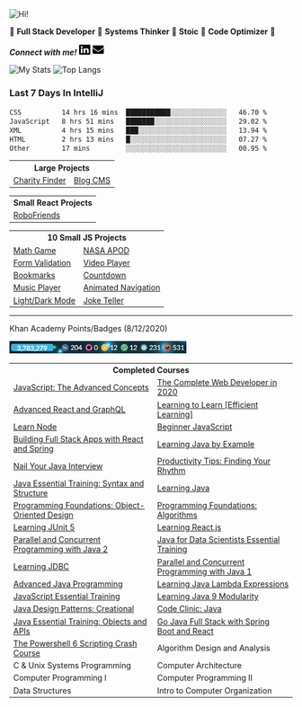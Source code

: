 <img src="https://i.giphy.com/media/3PAL5bChWnak0WJ32x/giphy.webp" alt="Hi!">

:star2: **Full Stack Developer** :star2: **Systems Thinker** :star2: **Stoic** :star2: **Code Optimizer** :star2:

***Connect with me!*** <a href="https://www.linkedin.com/in/ethan-glover/"><img src="https://raw.githubusercontent.com/eglove/eglove/eeb591600b73da426bd298d229e2fd96df019488/linkedin-brands.svg" alt="LinkedIn" width="20px" height="20px"></a> <a href="mailto:hello@ethang.email"><img src="https://raw.githubusercontent.com/eglove/eglove/47aceecf4819797d993f5facc7764cb99d0ab039/envelope-solid.svg" alt="Email" width="20px" height="20px"></a>

![My Stats](https://github-readme-stats.vercel.app/api?username=eglove&show_icons=true&theme=default&count_private=true)
![Top Langs](https://github-readme-stats.vercel.app/api/top-langs/?username=eglove&layout=compact)

### Last 7 Days In IntelliJ
<!--START_SECTION:waka-->
```text
CSS          14 hrs 16 mins  ███████████░░░░░░░░░░░░░░   46.70 % 
JavaScript   8 hrs 51 mins   ███████░░░░░░░░░░░░░░░░░░   29.02 % 
XML          4 hrs 15 mins   ███░░░░░░░░░░░░░░░░░░░░░░   13.94 % 
HTML         2 hrs 13 mins   █░░░░░░░░░░░░░░░░░░░░░░░░   07.27 % 
Other        17 mins         ░░░░░░░░░░░░░░░░░░░░░░░░░   00.95 %
```
<!--END_SECTION:waka-->

<table>
  <tr>
    <th colspan="2">Large Projects</th>
  </tr>
  <tr>
    <td><a href="https://github.com/eglove/Charity-App-React-GraphQL">Charity Finder</a></td>
    <td><a href="https://github.com/eglove/PHP-Dynamic-Website">Blog CMS</a></td>
  </tr>
</table>

<table>
    <tr>
        <th colspan="2">Small React Projects</th>
    </tr>
    <tr>
        <td><a href="https://eglove.github.io/robofriends/">RoboFriends</a></td>
    </tr>
</table>

<table>
  <tr>
    <th colspan="2">10 Small JS Projects</th>
  </tr>
  <tr>
    <td><a href="https://eglove.github.io/math-game/">Math Game</a></td>
    <td><a href="https://eglove.github.io/nasa-apod/">NASA APOD</a></td>
  <tr>
  <tr>
    <td><a href="https://eglove.github.io/form-validation/">Form Validation</a></td>
    <td><a href="https://eglove.github.io/video-player/">Video Player</a></td>
  <tr>
  <tr>
    <td><a href="https://eglove.github.io/bookmarks/">Bookmarks</a></td>
    <td><a href="https://eglove.github.io/countdown/">Countdown</a></td>
  <tr>
  <tr>
    <td><a href="https://eglove.github.io/music-player/">Music Player</a></td>
    <td><a href="https://eglove.github.io/navigation/">Animated Navigation</a></td>
  <tr>
  <tr>
    <td><a href="https://eglove.github.io/light-dark-mode/">Light/Dark Mode</a></td>
    <td><a href="https://eglove.github.io/joke-teller/">Joke Teller</a></td>
  <tr>
</table>

<hr>
<p>Khan Academy Points/Badges (8/12/2020)</p>
<img src="./images/khan-academy.png" alt="3,783,279 points"/>
<table>
  <tr>
    <th colspan="2">Completed Courses</th>
  </tr>
  <tr>
    <td><a href="https://academy.zerotomastery.io/p/advanced-javascript-concepts">JavaScript: The Advanced Concepts</a></td>
    <td><a href="https://academy.zerotomastery.io/p/complete-web-developer-zero-to-mastery">The Complete Web Developer in 2020</a></td>
  </tr>
  <tr>
    <td><a href="https://courses.wesbos.com/account/certificate/5e0449f1154f52315447fea2">Advanced React and GraphQL</a></td>
    <td><a href="https://academy.zerotomastery.io/p/learning-to-learn-efficient-learning-zero-to-mastery-blueprint">Learning to Learn [Efficient Learning]</a></td>
  </tr>
  <tr>
    <td><a href="https://courses.wesbos.com/account/certificate/5e47fe70d9cc83646520141a">Learn Node</a></td>
    <td><a href="https://courses.wesbos.com/account/certificate/5e236b35da680247de2eca9e">Beginner JavaScript</a></td>
  </tr>
  <tr>
    <td><a href="https://www.linkedin.com/learning/building-full-stack-apps-with-react-and-spring">Building Full Stack Apps with React and Spring</a></td>
    <td><a href="https://www.linkedin.com/learning/learning-java-by-example">Learning Java by Example</a></td>
  </tr>
  <tr>
    <td><a href="https://www.linkedin.com/learning/nail-your-java-interview">Nail Your Java Interview</a></td>
    <td><a href="https://www.linkedin.com/learning/productivity-tips-finding-your-rhythm">Productivity Tips: Finding Your Rhythm</a></td>
  </tr>
  <tr>
    <td><a href="https://www.linkedin.com/learning/java-essential-training-syntax-and-structure">Java Essential Training: Syntax and Structure</a></td>
    <td><a href="https://www.linkedin.com/learning/learning-java-2018">Learning Java</a></td>
  </tr>
  <tr>    
    <td><a href="https://www.linkedin.com/learning/programming-foundations-object-oriented-design-3">Programming Foundations: Object-Oriented Design</a></td>
    <td><a href="https://www.linkedin.com/learning/programming-foundations-algorithms">Programming Foundations: Algorithms</a></td>
  </tr>
  <tr>    
    <td><a href="https://www.linkedin.com/learning/learning-junit-5">Learning JUnit 5</a></td>
    <td><a href="https://www.linkedin.com/learning/learning-react-js-2019">Learning React.js</a></td>
  </tr>
  <tr>    
    <td><a href="https://www.linkedin.com/learning/parallel-and-concurrent-programming-with-java-2">Parallel and Concurrent Programming with Java 2</a></td>
    <td><a href="https://www.linkedin.com/learning/java-for-data-scientists-essential-training">Java for Data Scientists Essential Training</a></td>
  </tr>
  <tr>    
    <td><a href="https://www.linkedin.com/learning/learning-jdbc">Learning JDBC</a></td>
    <td><a href="https://www.linkedin.com/learning/parallel-and-concurrent-programming-with-java-1">Parallel and Concurrent Programming with Java 1</a></td>
  </tr>
  <tr>    
    <td><a href="https://www.linkedin.com/learning/advanced-java-programming-2">Advanced Java Programming</a></td>
    <td><a href="https://www.linkedin.com/learning/learning-java-lambda-expressions">Learning Java Lambda Expressions</a></td>
  </tr>
  <tr>    
    <td><a href="https://www.linkedin.com/learning/javascript-essential-training-3">JavaScript Essential Training</a></td>
    <td><a href="https://www.linkedin.com/learning/learning-java-9-modularity">Learning Java 9 Modularity</a></td>
  </tr>
  <tr>    
    <td><a href="https://www.linkedin.com/learning/java-design-patterns-creational">Java Design Patterns: Creational</a></td>
    <td><a href="https://www.linkedin.com/learning/code-clinic-java-2">Code Clinic: Java</a></td>
  </tr>
  <tr>    
    <td><a href="https://www.linkedin.com/learning/java-essential-training-objects-and-apis">Java Essential Training: Objects and APIs</a></td>
    <td><a href="https://www.udemy.com/share/1020piCUASdlk=/">Go Java Full Stack with Spring Boot and React</a></td>
  </tr>
  <tr>
    <td><a href="https://www.udemy.com/share/103rb8CUASdlk=/">The Powershell 6 Scripting Crash Course</a></td>
    <td>Algorithm Design and Analysis</td>
  </tr>
  <tr>
    <td>C & Unix Systems Programming</td>
    <td>Computer Architecture</td>
  </tr>
  <tr>
    <td>Computer Programming I</td>
    <td>Computer Programming II</td>
  </tr>
  <tr>
    <td>Data Structures</td>
    <td>Intro to Computer Organization</td>
  </tr>
</table>
